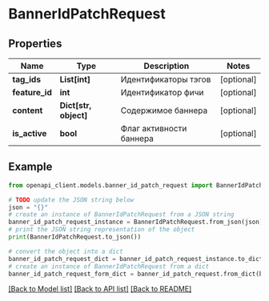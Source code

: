 # BannerIdPatchRequest


## Properties

Name | Type | Description | Notes
------------ | ------------- | ------------- | -------------
**tag_ids** | **List[int]** | Идентификаторы тэгов | [optional] 
**feature_id** | **int** | Идентификатор фичи | [optional] 
**content** | **Dict[str, object]** | Содержимое баннера | [optional] 
**is_active** | **bool** | Флаг активности баннера | [optional] 

## Example

```python
from openapi_client.models.banner_id_patch_request import BannerIdPatchRequest

# TODO update the JSON string below
json = "{}"
# create an instance of BannerIdPatchRequest from a JSON string
banner_id_patch_request_instance = BannerIdPatchRequest.from_json(json)
# print the JSON string representation of the object
print(BannerIdPatchRequest.to_json())

# convert the object into a dict
banner_id_patch_request_dict = banner_id_patch_request_instance.to_dict()
# create an instance of BannerIdPatchRequest from a dict
banner_id_patch_request_form_dict = banner_id_patch_request.from_dict(banner_id_patch_request_dict)
```
[[Back to Model list]](../README.md#documentation-for-models) [[Back to API list]](../README.md#documentation-for-api-endpoints) [[Back to README]](../README.md)


